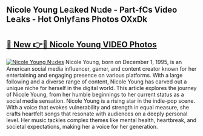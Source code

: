 ## Nicole Young Le𝚊ked N𝚞de - Part-fCs Video Le𝚊ks - Hot Onlyf𝚊ns Photos OXxDk

# <h2><a href="http://ac20708.deff.icu/?id=Nicole+Young">🔗 New 👉🔴 Nicole Young VIDEO Photos</a></h2>

[![Nicole Young N𝚞des](https://i.imgur.com/rIISA9y.gif)](http://ac20708.deff.icu/?id=Nicole+Young)
Nicole Young, born on December 1, 1995, is an American social media influencer, gamer, and content creator known for her entertaining and engaging presence on various platforms. With a large following and a diverse range of content, Nicole Young has carved out a unique niche for herself in the digital world. This article explores the journey of Nicole Young, from her humble beginnings to her current status as a social media sensation. Nicole Young is a rising star in the indie-pop scene. With a voice that evokes vulnerability and strength in equal measure, she crafts heartfelt songs that resonate with audiences on a deeply personal level. Her music tackles complex themes like mental health, heartbreak, and societal expectations, making her a voice for her generation.
